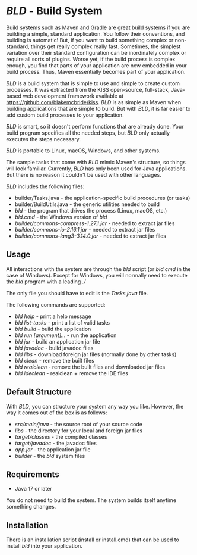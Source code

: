 
# _BLD_ - Build System

Build systems such as Maven and Gradle are great build systems if
you are building a simple, standard application.  You follow
their conventions, and building is automatic!  But, if you want
to build something complex or non-standard, things get really complex really fast.
Sometimes, the simplest variation over their standard configuration can
be inordinately complex or require all sorts of plugins.  Worse yet,
if the build process is complex enough, you find that parts of your application
are now embedded in your build process.  Thus, Maven essentially becomes part of
your application.

_BLD_ is a build system that is simple to use and simple to create custom processes.
It was extracted from the KISS open-source, full-stack, Java-based web development framework
available at https://github.com/blakemcbride/kiss.
_BLD_ is as simple as Maven when building applications that are simple to build.
But with _BLD_, it is far easier to add custom build processes to your application.

_BLD_ is smart, so it doesn't perform functions that are already done.  Your
build program specifies all the needed steps, but _BLD_ only actually executes
the steps necessary.

_BLD_ is portable to Linux, macOS, Windows, and other systems.

The sample tasks that come with _BLD_ mimic Maven's structure, so things will look 
familiar.  Currently, _BLD_ has only been used for Java applications.  But
there is no reason it couldn't be used with other languages.

_BLD_ includes the following files:

* builder/Tasks.java -  the application-specific build procedures (or tasks)
* builder/BuildUtils.java -  the generic utilities needed to build
* _bld_ - the program that drives the process (Linux, macOS, etc.)
* _bld.cmd_ - the Windows version of _bld_
* _builder/commons-compress-1.27.1.jar_ -  needed to extract jar files
* _builder/commons-io-2.16.1.jar_ -  needed to extract jar files
* _builder/commons-lang3-3.14.0.jar_ -  needed to extract jar files

## Usage

All interactions with the system are through the _bld_ script (or 
_bld.cmd_ in the case of Windows).  Except for Windows, you will normally
need to execute the _bld_ program with a leading _./_

The only file you should have to edit is the _Tasks.java_ file.

The following commands are supported:

* _bld help_ -  print a help message
* _bld list-tasks_ -  print a list of valid tasks
* _bld build_ -  build the application
* _bld run <full-path-of-class-to-run>  [argument]..._ -  run the application
* _bld jar_ -  build an application jar file
* _bld javadoc_ -  build javadoc files
* _bld libs_ -  download foreign jar files (normally done by other tasks)
* _bld clean_ -  remove the built files
* _bld realclean_ -  remove the built files and downloaded jar files
* _bld ideclean_ -  realclean + remove the IDE files

## Default Structure

With _BLD_, you can structure your system any way you like.  However, the
way it comes out of the box is as follows:

* _src/main/java_ -  the source root of your source code
* _libs_ - the directory for your local and foreign jar files
* _target/classes_ - the compiled classes
* _target/javadoc_ - the javadoc files
* _app.jar_ - the application jar file
* _builder_ - the _bld_ system files

## Requirements

* Java 17 or later

You do not need to build the system.  The system builds itself anytime something changes.

## Installation

There is an installation script (install or install.cmd) that can be used to install _bld_ into your application.


